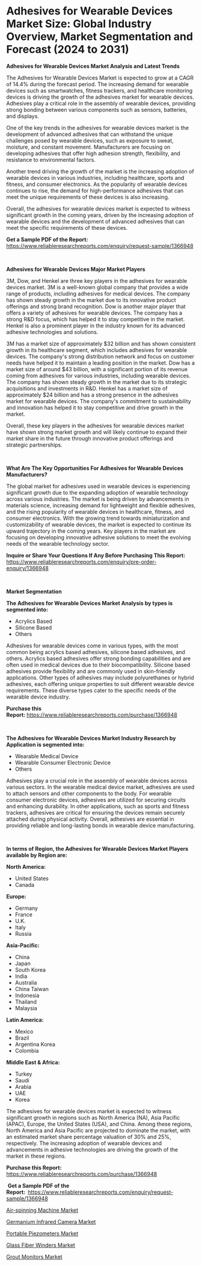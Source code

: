 <p><h1>Adhesives for Wearable Devices Market Size: Global Industry Overview, Market Segmentation and Forecast (2024 to 2031)</h1></p><p><strong>Adhesives for Wearable Devices Market Analysis and Latest Trends</strong></p>
<p><p>The Adhesives for Wearable Devices Market is expected to grow at a CAGR of 14.4% during the forecast period. The increasing demand for wearable devices such as smartwatches, fitness trackers, and healthcare monitoring devices is driving the growth of the adhesives market for wearable devices. Adhesives play a critical role in the assembly of wearable devices, providing strong bonding between various components such as sensors, batteries, and displays.</p><p>One of the key trends in the adhesives for wearable devices market is the development of advanced adhesives that can withstand the unique challenges posed by wearable devices, such as exposure to sweat, moisture, and constant movement. Manufacturers are focusing on developing adhesives that offer high adhesion strength, flexibility, and resistance to environmental factors.</p><p>Another trend driving the growth of the market is the increasing adoption of wearable devices in various industries, including healthcare, sports and fitness, and consumer electronics. As the popularity of wearable devices continues to rise, the demand for high-performance adhesives that can meet the unique requirements of these devices is also increasing.</p><p>Overall, the adhesives for wearable devices market is expected to witness significant growth in the coming years, driven by the increasing adoption of wearable devices and the development of advanced adhesives that can meet the specific requirements of these devices.</p></p>
<p><strong>Get a Sample PDF of the Report:&nbsp;</strong> <a href="https://www.reliableresearchreports.com/enquiry/request-sample/1366948">https://www.reliableresearchreports.com/enquiry/request-sample/1366948</a></p>
<p>&nbsp;</p>
<p><strong>Adhesives for Wearable Devices Major Market Players</strong></p>
<p><p>3M, Dow, and Henkel are three key players in the adhesives for wearable devices market. 3M is a well-known global company that provides a wide range of products, including adhesives for medical devices. The company has shown steady growth in the market due to its innovative product offerings and strong brand recognition. Dow is another major player that offers a variety of adhesives for wearable devices. The company has a strong R&D focus, which has helped it to stay competitive in the market. Henkel is also a prominent player in the industry known for its advanced adhesive technologies and solutions.</p><p>3M has a market size of approximately $32 billion and has shown consistent growth in its healthcare segment, which includes adhesives for wearable devices. The company's strong distribution network and focus on customer needs have helped it to maintain a leading position in the market. Dow has a market size of around $43 billion, with a significant portion of its revenue coming from adhesives for various industries, including wearable devices. The company has shown steady growth in the market due to its strategic acquisitions and investments in R&D. Henkel has a market size of approximately $24 billion and has a strong presence in the adhesives market for wearable devices. The company's commitment to sustainability and innovation has helped it to stay competitive and drive growth in the market.</p><p>Overall, these key players in the adhesives for wearable devices market have shown strong market growth and will likely continue to expand their market share in the future through innovative product offerings and strategic partnerships.</p></p>
<p>&nbsp;</p>
<p><strong>What Are The Key Opportunities For Adhesives for Wearable Devices Manufacturers?</strong></p>
<p><p>The global market for adhesives used in wearable devices is experiencing significant growth due to the expanding adoption of wearable technology across various industries. The market is being driven by advancements in materials science, increasing demand for lightweight and flexible adhesives, and the rising popularity of wearable devices in healthcare, fitness, and consumer electronics. With the growing trend towards miniaturization and customizability of wearable devices, the market is expected to continue its upward trajectory in the coming years. Key players in the market are focusing on developing innovative adhesive solutions to meet the evolving needs of the wearable technology sector.</p></p>
<p><strong>Inquire or Share Your Questions If Any Before Purchasing This Report:</strong> <a href="https://www.reliableresearchreports.com/enquiry/pre-order-enquiry/1366948">https://www.reliableresearchreports.com/enquiry/pre-order-enquiry/1366948</a></p>
<p>&nbsp;</p>
<p><strong>Market Segmentation</strong></p>
<p><strong>The Adhesives for Wearable Devices Market Analysis by types is segmented into:</strong></p>
<p><ul><li>Acrylics Based</li><li>Silicone Based</li><li>Others</li></ul></p>
<p><p>Adhesives for wearable devices come in various types, with the most common being acrylics based adhesives, silicone based adhesives, and others. Acrylics based adhesives offer strong bonding capabilities and are often used in medical devices due to their biocompatibility. Silicone based adhesives provide flexibility and are commonly used in skin-friendly applications. Other types of adhesives may include polyurethanes or hybrid adhesives, each offering unique properties to suit different wearable device requirements. These diverse types cater to the specific needs of the wearable device industry.</p></p>
<p><strong>Purchase this Report:&nbsp;</strong><a href="https://www.reliableresearchreports.com/purchase/1366948">https://www.reliableresearchreports.com/purchase/1366948</a></p>
<p>&nbsp;</p>
<p><strong>The Adhesives for Wearable Devices Market Industry Research by Application is segmented into:</strong></p>
<p><ul><li>Wearable Medical Device</li><li>Wearable Consumer Electronic Device</li><li>Others</li></ul></p>
<p><p>Adhesives play a crucial role in the assembly of wearable devices across various sectors. In the wearable medical device market, adhesives are used to attach sensors and other components to the body. For wearable consumer electronic devices, adhesives are utilized for securing circuits and enhancing durability. In other applications, such as sports and fitness trackers, adhesives are critical for ensuring the devices remain securely attached during physical activity. Overall, adhesives are essential in providing reliable and long-lasting bonds in wearable device manufacturing.</p></p>
<p>&nbsp;</p>
<p><strong>In terms of Region, the Adhesives for Wearable Devices Market Players available by Region are:</strong></p>
<p>
    <p> <strong> North America: </strong>
        <ul>
            <li>United States</li>
            <li>Canada</li>
        </ul>
        </p> 
    <p> <strong> Europe: </strong>
        <ul>
            <li>Germany</li>
            <li>France</li>
            <li>U.K.</li>
            <li>Italy</li>
            <li>Russia</li>
        </ul>
        </p> 
    <p> <strong> Asia-Pacific: </strong>
        <ul>
            <li>China</li>
            <li>Japan</li>
            <li>South Korea</li>
            <li>India</li>
            <li>Australia</li>
            <li>China Taiwan</li>
            <li>Indonesia</li>
            <li>Thailand</li>
            <li>Malaysia</li>
        </ul>
        </p> 
    <p> <strong> Latin America: </strong>
        <ul>
            <li>Mexico</li>
            <li>Brazil</li>
            <li>Argentina Korea</li>
            <li>Colombia</li>
        </ul>
        </p> 
    <p> <strong> Middle East & Africa: </strong>
        <ul>
            <li>Turkey</li>
            <li>Saudi</li>
            <li>Arabia</li>
            <li>UAE</li>
            <li>Korea</li>
        </ul>
    </p>
    </p>
<p><p>The adhesives for wearable devices market is expected to witness significant growth in regions such as North America (NA), Asia Pacific (APAC), Europe, the United States (USA), and China. Among these regions, North America and Asia Pacific are projected to dominate the market, with an estimated market share percentage valuation of 30% and 25%, respectively. The increasing adoption of wearable devices and advancements in adhesive technologies are driving the growth of the market in these regions.</p></p>
<p><strong>Purchase this Report: </strong><a href="https://www.reliableresearchreports.com/purchase/1366948">https://www.reliableresearchreports.com/purchase/1366948</a></p>
<p>&nbsp;<strong>Get a Sample PDF of the Report:&nbsp;&nbsp;</strong><a href="https://www.reliableresearchreports.com/enquiry/request-sample/1366948">https://www.reliableresearchreports.com/enquiry/request-sample/1366948</a></p>
<p><strong></strong></p>
<p><p><a href="https://medium.com/@kayliherzog567/decoding-air-spinning-machine-market-metrics-market-share-trends-and-growth-patterns-8049d79b2094">Air-spinning Machine Market</a></p><p><a href="https://medium.com/@jettreichel44/germanium-infrared-camera-market-size-reveals-the-best-marketing-channels-in-global-industry-38f4549b8f98">Germanium Infrared Camera Market</a></p><p><a href="https://medium.com/@jettreichel44/portable-piezometers-market-insights-into-market-cagr-market-trends-and-growth-strategies-a1bc362772cd">Portable Piezometers Market</a></p><p><a href="https://medium.com/@kayliherzog567/glass-fiber-winders-market-competitive-analysis-market-trends-and-forecast-to-2031-60c7cb8626d2">Glass Fiber Winders Market</a></p><p><a href="https://medium.com/@jettreichel44/grout-monitors-market-research-report-its-history-and-forecast-2024-to-2031-e931a7f8e462">Grout Monitors Market</a></p></p>